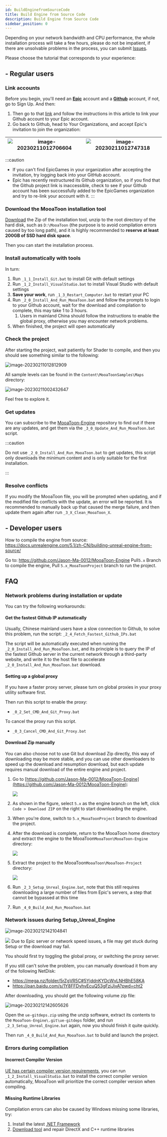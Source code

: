 ```yaml
---
id: BuildEnginefromSourceCode
title: Build Engine from Source Code
description: Build Engine from Source Code
sidebar_position: 0
---
```


Depending on your network bandwidth and CPU performance, the whole installation process will take a few hours, please do not be impatient, if there are unsolvable problems in the process, you can submit [Issues](https://github.com/JasonMa0012/MooaToon/issues/new).

Please choose the tutorial that corresponds to your experience:
## - Regular users

### Link accounts

Before you begin, you'll need an [**Epic**](https://www.unrealengine.com/) account and a [**Github**](https://github.com/) account, if not, go to Sign Up. And then:

1.  Then go to that [link](https://www.unrealengine.com/zh-CN/blog/updated-authentication-process-for-connecting-epic-github-accounts) and follow the instructions in this article to link your Github account to your Epic account.
2.  Go back to Github, head to Your Organizations, and accept Epic's invitation to join the organization:

   | ![image-20230211012706604](./assets/image-20230211012706604.png) | ![image-20230211012747318](./assets/image-20230211012747318.png) |
   | ------------------------------------------------------------ | ------------------------------------------------------------ |

:::caution

- If you can't find EpicGames in your organization after accepting the invitation, try logging back into your GitHub account.
- Epic has recently restructured its Github organization, so if you find that the Github project link is inaccessible, check to see if your Github account has been successfully added to the EpicGames organization and try to re-link your account with it. 
:::

### Download the MooaToon installation tool

[Download](https://github.com/JasonMa0012/MooaToon/archive/refs/heads/main.zip) the Zip of the installation tool, unzip to the root directory of the hard disk, such as `D:\MooaToon` (the purpose is to avoid compilation errors caused by too long path), and it is highly recommended to **reserve at least 200GB of SSD hard disk space**.

Then you can start the installation process.

### Install automatically with tools

In turn:

1. Run `_1_1_Install_Git.bat` to install Git with default settings
2. Run `_1_2_Install_VisualStudio.bat` to install Visual Studio with default settings
3. **Save your work**, run `_1_3_Restart_Computer.bat`  to restart your PC
4. Run `_2_0_Install_And_Run_MooaToon.bat` and follow the prompts to login to your Github account, wait for the download and compilation to complete, this may take 1 to 3 hours.
   1. Users in mainland China should follow the instructions to enable the global proxy, otherwise you may encounter network problems.
5. When finished, the project will open automatically

### Check the project

After starting the project, wait patiently for Shader to compile, and then you should see something similar to the following:

![image-20230211012812909](./assets/image-20230211012812909.png)

All sample levels can be found in the `Content\MooaToonSamples\Maps` directory:

![image-20230211002432647](./assets/image-20230211002432647.png)

Feel free to explore it.

### Get updates

You can subscribe to the [MooaToon-Engine](https://github.com/Jason-Ma-0012/MooaToon-Engine) repository to find out if there are any updates, and get them via the `_3_0_Update_And_Run_MooaToon.bat` script.

:::caution

Do not use `_2_0_Install_And_Run_MooaToon.bat` to get updates, this script only downloads the minimum content and is only suitable for the first installation.

:::

### Resolve conflicts

If you modify the MooaToon file, you will be prompted when updating, and if the modified file conflicts with the update, an error will be reported. It is recommended to manually back up that caused the merge failure, and then update them again after run `_3_X_Clean_MooaToon_X`.

## - Developer users

How to compile the engine from source: https://docs.unrealengine.com/5.1/zh-CN/building-unreal-engine-from-source/ 

Go to: https://github.com/Jason-Ma-0012/MooaToon-Engine Pull`5.x` Branch to compile the engine, Pull `5.x_MooaToonProject` branch to run the project.

## FAQ

### Network problems during installation or update

You can try the following workarounds:

#### Get the fastest Github IP automatically

Usually, Chinese mainland users have a slow connection to Github, to solve this problem, run the script: `_2_4_Fetch_Fastest_Github_IPs.bat`

The script will be automatically executed when running the `_2_0_Install_And_Run_MooaToon.bat`, and its principle is to query the IP of the fastest Github server in the current network through a third-party website, and write it to the host file to accelerate `_2_0_Install_And_Run_MooaToon.bat` download.
#### Setting up a global proxy

If you have a faster proxy server, please turn on global proxies in your proxy utility software first.

Then run this script to enable the proxy:

- `_0_2_Set_CMD_And_Git_Proxy.bat`

To cancel the proxy run this script.

- `_0_3_Cancel_CMD_And_Git_Proxy.bat`

#### Download Zip manually

You can also choose not to use Git but download Zip directly, this way of downloading may be more stable, and you can use other downloaders to speed up the download and resumption download, but each update requires manual download of the entire engine and project.

1. Go to [https://github.com/Jason-Ma-0012/MooaToon-Engine](https://github.com/Jason-Ma-0012/MooaToon-Engine):

   ![](./assets/image-20230211002346396.png)

2. As shown in the figure, select `5.x` as the engine branch on the left, click `Code > Download ZIP` on the right to start downloading the engine.

3. When you're done, switch to `5.x_MooaToonProject` branch to download the project.

4. After the download is complete, return to the MooaToon home directory and extract the engine to the MooaToon`MooaToon\MooaToon-Engine` directory:

   ![](./assets/image-20230211002402855.png)

5. Extract the project to the MooaToon`MooaToon\MooaToon-Project` directory:

   ![](./assets/image-20230211002410545.png)

6. Run `_2_3_Setup_Unreal_Engine.bat`, note that this still requires downloading a large number of files from Epic's servers, a step that cannot be bypassed at this time

7. Run `_4_0_Build_And_Run_MooaToon.bat`

### Network issues during Setup_Unreal_Engine

![image-20230212142104841](./assets/image-20230212142104841.png)

![](./assets/image-20230211002416094.png)
Due to Epic server or network speed issues, a file may get stuck during Setup or the download may fail. 

You should first try toggling the global proxy, or switching the proxy server.

If you still can't solve the problem, you can manually download it from any of the following NetDisk:

- https://mega.nz/folder/5rZgVR5C#5YjddnKYDcWvLNHBhE58KA
- https://pan.baidu.com/s/1Y8FFDyhvEcuQ53gFziJjvA?pwd=cht2

After downloading, you should get the following volume zip file:

![image-20230212142605626](./assets/image-20230212142605626.png)

Open the `ue-gitdeps.zip` using the unzip software, extract its contents to the `MooaToon-Engine\.git\ue-gitdeps` folder, and run `_2_3_Setup_Unreal_Engine.bat` again, now you should finish it quite quickly.

Then run `_4_0_Build_And_Run_MooaToon.bat` to build and launch the project.

### Errors during compilation

#### Incorrect Compiler Version

[UE has certain compiler version requirements](https://dev.epicgames.com/documentation/en-us/unreal-engine/unreal-engine-5.4-release-notes#platformsdkupgrades), you can run `_1_2_Install_VisualStudio.bat` to install the correct compiler version automatically, MooaToon will prioritize the correct compiler version when compiling.

#### Missing Runtime Libraries

Compilation errors can also be caused by Windows missing some libraries, try:

1. Install the latest [.NET Framework](https://dotnet.microsoft.com/en-us/download/dotnet-framework)
2. [Download tool](https://drive.google.com/file/d/1DR80HhJu5iZ15RA71AO757_UgzG-_qig/view) and repair DirectX and C++ runtime libraries

